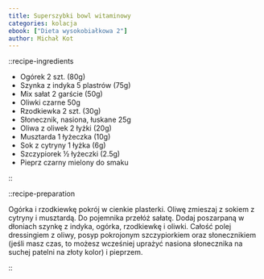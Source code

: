```yaml
---
title: Superszybki bowl witaminowy
categories: kolacja
ebook: ["Dieta wysokobiałkowa 2"]
author: Michał Kot
---
```


::recipe-ingredients

- Ogórek 2 szt. (80g)
- Szynka z indyka 5 plastrów (75g)
- Mix sałat 2 garście (50g)
- Oliwki czarne 50g
- Rzodkiewka 2 szt. (30g)
- Słonecznik, nasiona, łuskane 25g
- Oliwa z oliwek 2 łyżki (20g)
- Musztarda 1 łyżeczka (10g)
- Sok z cytryny 1 łyżka (6g)
- Szczypiorek ½ łyżeczki (2.5g)
- Pieprz czarny mielony do smaku

::

::recipe-preparation

Ogórka i rzodkiewkę pokrój w cienkie plasterki. Oliwę zmieszaj z sokiem z cytryny i musztardą. Do pojemnika przełóż sałatę. Dodaj poszarpaną w dłoniach szynkę z indyka, ogórka, rzodkiewkę i oliwki. Całość polej dressingiem z oliwy, posyp pokrojonym szczypiorkiem oraz słonecznikiem (jeśli masz czas, to możesz wcześniej uprażyć nasiona słonecznika na suchej patelni na złoty kolor) i pieprzem.

::